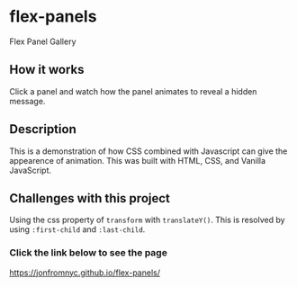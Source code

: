# flex-panels
Flex Panel Gallery

## How it works
Click a panel and watch how the panel animates to reveal a hidden message.

## Description
This is a demonstration of how CSS combined with Javascript can give the appearence of animation. This was built with HTML, CSS, and Vanilla JavaScript.

## Challenges with this project
Using the css property of `transform` with `translateY()`. This is resolved by using `:first-child` and `:last-child`.

### Click the link below to see the page
https://jonfromnyc.github.io/flex-panels/
